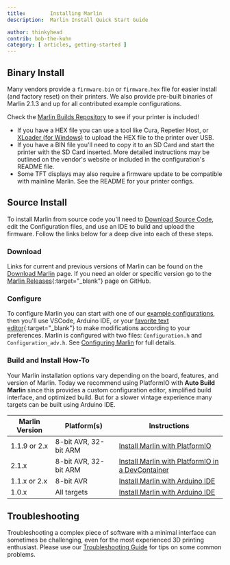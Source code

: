 ```yaml
---
title:        Installing Marlin
description:  Marlin Install Quick Start Guide

author: thinkyhead
contrib: bob-the-kuhn
category: [ articles, getting-started ]
---
```


## Binary Install

Many vendors provide a `firmware.bin` or `firmware.hex` file for easier install (and factory reset) on their printers. We also provide pre-built binaries of Marlin 2.1.3 and up for all contributed example configurations.

Check the [Marlin Builds Repository](//github.com/MarlinFirmware/MarlinBuilds/) to see if your printer is included!

- If you have a HEX file you can use a tool like Cura, Repetier Host, or [XLoader (for Windows)](/assets/tools/windows-xloader.zip) to upload the HEX file to the printer over USB.
- If you have a BIN file you'll need to copy it to an SD Card and start the printer with the SD Card inserted. More detailed instructions may be outlined on the vendor's website or included in the configuration's README file.
- Some TFT displays may also require a firmware update to be compatible with mainline Marlin. See the README for your printer configs.

## Source Install

To install Marlin from source code you'll need to [Download Source Code](/meta/download), edit the Configuration files, and use an IDE to build and upload the firmware. Follow the links below for a deep dive into each of these steps.

### Download

Links for current and previous versions of Marlin can be found on the [Download Marlin](/meta/download) page. If you need an older or specific version go to the [Marlin Releases](//github.com/MarlinFirmware/Marlin/releases){:target="_blank"} page on GitHub.

### Configure

To configure Marlin you can start with one of our [example configurations](//github.com/MarlinFirmware/Configurations), then you'll use VSCode, Arduino IDE, or your [favorite text editor](//www.sublimetext.com/){:target="_blank"} to make modifications according to your preferences. Marlin is configured with two files: `Configuration.h` and `Configuration_adv.h`. See [Configuring Marlin](/docs/configuration/configuration.html) for full details.

### Build and Install How-To

Your Marlin installation options vary depending on the board, features, and version of Marlin. Today we recommend using PlatformIO with  **Auto Build Marlin** since this provides a custom configuration editor, simplified build interface, and optimized build. But for a slower vintage experience many targets can be built using Arduino IDE.

Marlin Version|Platform(s)|Instructions
--------------|-----------|----
1.1.9 or 2.x|8-bit AVR, 32-bit ARM|[Install Marlin with PlatformIO](install_platformio.html)
2.1.x|8-bit AVR, 32-bit ARM|[Install Marlin with PlatformIO in a DevContainer](install_devcontainer_vscode.html)
1.1.x or 2.x|8-bit AVR|[Install Marlin with Arduino IDE](install_arduino.html)
1.0.x|All targets|[Install Marlin with Arduino IDE](install_arduino.html)

## Troubleshooting

Troubleshooting a complex piece of software with a minimal interface can sometimes be challenging, even for the most experienced 3D printing enthusiast. Please use our [Troubleshooting Guide](troubleshooting.html) for tips on some common problems.
